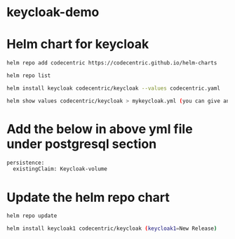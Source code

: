 # keycloak-demo


# Helm chart for keycloak

```bash
helm repo add codecentric https://codecentric.github.io/helm-charts
```

```bash
helm repo list
```

```bash
helm install keycloak codecentric/keycloak --values codecentric.yaml
```

```bash
helm show values codecentric/keycloak > mykeycloak.yml (you can give any name)
```

# Add the below in above yml file under postgresql section 

```bash
persistence:
  existingClaim: Keycloak-volume
```

# Update the helm repo chart

```bash
helm repo update
```

```bash
helm install keycloak1 codecentric/keycloak (keycloak1=New Release)
```

